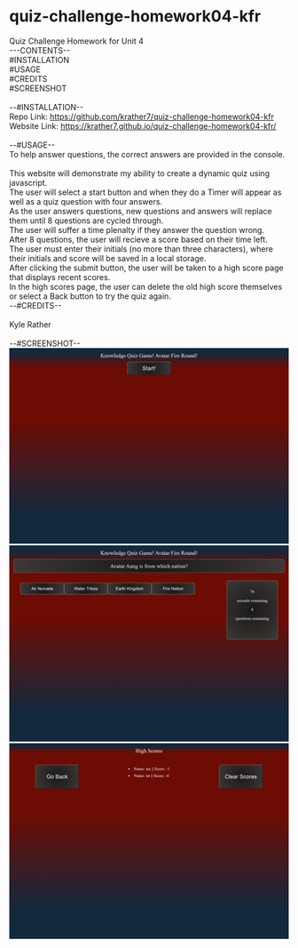 # quiz-challenge-homework04-kfr
Quiz Challenge Homework for Unit 4<br>
---CONTENTS--<br>
#INSTALLATION<br>
#USAGE<br>
#CREDITS<br>
#SCREENSHOT<br>
<br>
--#INSTALLATION--<br>
Repo Link:    https://github.com/krather7/quiz-challenge-homework04-kfr<br>
Website Link: https://krather7.github.io/quiz-challenge-homework04-kfr/<br>
<br>
--#USAGE--<br>
To help answer questions, the correct answers are provided in the console.<br><br>
This website will demonstrate my ability to create a dynamic quiz using javascript.<br>
The user will select a start button and when they do a Timer will appear as well as a quiz question with four answers.<br>
As the user answers questions, new questions and answers will replace them until 8 questions are cycled through.<br>
The user will suffer a time plenalty if they answer the question wrong.<br>
After 8 questions, the user will recieve a score based on their time left.<br>
The user must enter their initials (no more than three characters), where their initials and score will be saved in a local storage.<br>
After clicking the submit button, the user will be taken to a high score page that displays recent scores.<br>
In the high scores page, the user can delete the old high score themselves or select a Back button to try the quiz again.<br>
--#CREDITS--<br>
<br>
Kyle Rather<br>
<br>
 --#SCREENSHOT--<br>
![alt tag](https://github.com/krather7/quiz-challenge-homework04-kfr/blob/main/StartScreen.png)<br>
![alt tag](https://github.com/krather7/quiz-challenge-homework04-kfr/blob/main/QuizScreen.png)<br>
![alt tag](https://github.com/krather7/quiz-challenge-homework04-kfr/blob/main/ScoresScreen.png)<br>
